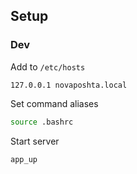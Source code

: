 ## Setup
### Dev

Add to `/etc/hosts`
```
127.0.0.1 novaposhta.local
```

Set command aliases
```bash
source .bashrc
```

Start server
```bash
app_up
```
